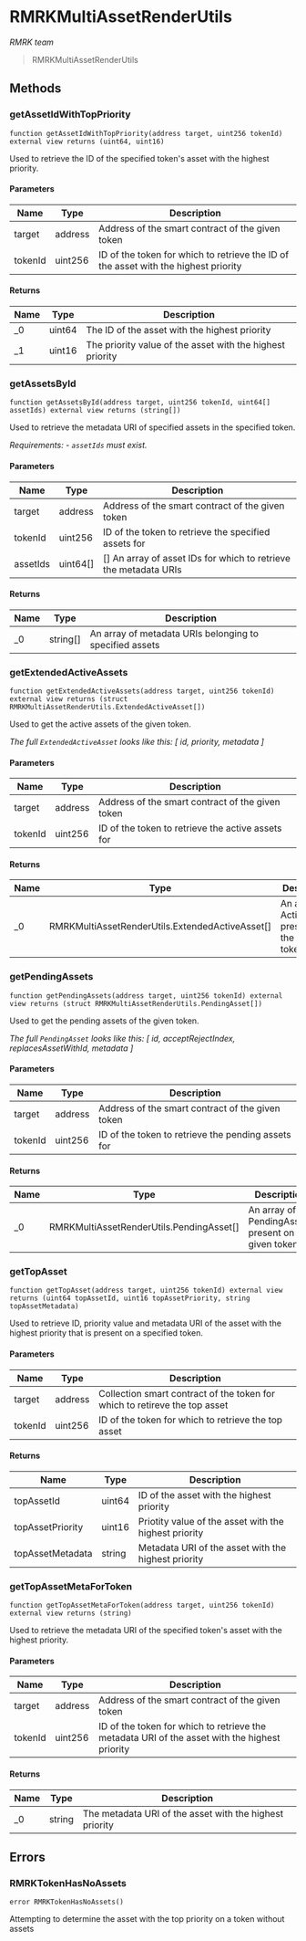 # RMRKMultiAssetRenderUtils

_RMRK team_

> RMRKMultiAssetRenderUtils

## Methods

### getAssetIdWithTopPriority

```solidity
function getAssetIdWithTopPriority(address target, uint256 tokenId) external view returns (uint64, uint16)
```

Used to retrieve the ID of the specified token's asset with the highest priority.

#### Parameters

| Name    | Type    | Description                                                                         |
| ------- | ------- | ----------------------------------------------------------------------------------- |
| target  | address | Address of the smart contract of the given token                                    |
| tokenId | uint256 | ID of the token for which to retrieve the ID of the asset with the highest priority |

#### Returns

| Name | Type   | Description                                               |
| ---- | ------ | --------------------------------------------------------- |
| \_0  | uint64 | The ID of the asset with the highest priority             |
| \_1  | uint16 | The priority value of the asset with the highest priority |

### getAssetsById

```solidity
function getAssetsById(address target, uint256 tokenId, uint64[] assetIds) external view returns (string[])
```

Used to retrieve the metadata URI of specified assets in the specified token.

_Requirements: - `assetIds` must exist._

#### Parameters

| Name     | Type      | Description                                                       |
| -------- | --------- | ----------------------------------------------------------------- |
| target   | address   | Address of the smart contract of the given token                  |
| tokenId  | uint256   | ID of the token to retrieve the specified assets for              |
| assetIds | uint64\[] | \[] An array of asset IDs for which to retrieve the metadata URIs |

#### Returns

| Name | Type      | Description                                             |
| ---- | --------- | ------------------------------------------------------- |
| \_0  | string\[] | An array of metadata URIs belonging to specified assets |

### getExtendedActiveAssets

```solidity
function getExtendedActiveAssets(address target, uint256 tokenId) external view returns (struct RMRKMultiAssetRenderUtils.ExtendedActiveAsset[])
```

Used to get the active assets of the given token.

_The full `ExtendedActiveAsset` looks like this: \[ id, priority, metadata ]_

#### Parameters

| Name    | Type    | Description                                       |
| ------- | ------- | ------------------------------------------------- |
| target  | address | Address of the smart contract of the given token  |
| tokenId | uint256 | ID of the token to retrieve the active assets for |

#### Returns

| Name | Type                                             | Description                                         |
| ---- | ------------------------------------------------ | --------------------------------------------------- |
| \_0  | RMRKMultiAssetRenderUtils.ExtendedActiveAsset\[] | An array of ActiveAssets present on the given token |

### getPendingAssets

```solidity
function getPendingAssets(address target, uint256 tokenId) external view returns (struct RMRKMultiAssetRenderUtils.PendingAsset[])
```

Used to get the pending assets of the given token.

_The full `PendingAsset` looks like this: \[ id, acceptRejectIndex, replacesAssetWithId, metadata ]_

#### Parameters

| Name    | Type    | Description                                        |
| ------- | ------- | -------------------------------------------------- |
| target  | address | Address of the smart contract of the given token   |
| tokenId | uint256 | ID of the token to retrieve the pending assets for |

#### Returns

| Name | Type                                      | Description                                          |
| ---- | ----------------------------------------- | ---------------------------------------------------- |
| \_0  | RMRKMultiAssetRenderUtils.PendingAsset\[] | An array of PendingAssets present on the given token |

### getTopAsset

```solidity
function getTopAsset(address target, uint256 tokenId) external view returns (uint64 topAssetId, uint16 topAssetPriority, string topAssetMetadata)
```

Used to retrieve ID, priority value and metadata URI of the asset with the highest priority that is present on a specified token.

#### Parameters

| Name    | Type    | Description                                                                |
| ------- | ------- | -------------------------------------------------------------------------- |
| target  | address | Collection smart contract of the token for which to retireve the top asset |
| tokenId | uint256 | ID of the token for which to retrieve the top asset                        |

#### Returns

| Name             | Type   | Description                                           |
| ---------------- | ------ | ----------------------------------------------------- |
| topAssetId       | uint64 | ID of the asset with the highest priority             |
| topAssetPriority | uint16 | Priotity value of the asset with the highest priority |
| topAssetMetadata | string | Metadata URI of the asset with the highest priority   |

### getTopAssetMetaForToken

```solidity
function getTopAssetMetaForToken(address target, uint256 tokenId) external view returns (string)
```

Used to retrieve the metadata URI of the specified token's asset with the highest priority.

#### Parameters

| Name    | Type    | Description                                                                                   |
| ------- | ------- | --------------------------------------------------------------------------------------------- |
| target  | address | Address of the smart contract of the given token                                              |
| tokenId | uint256 | ID of the token for which to retrieve the metadata URI of the asset with the highest priority |

#### Returns

| Name | Type   | Description                                             |
| ---- | ------ | ------------------------------------------------------- |
| \_0  | string | The metadata URI of the asset with the highest priority |

## Errors

### RMRKTokenHasNoAssets

```solidity
error RMRKTokenHasNoAssets()
```

Attempting to determine the asset with the top priority on a token without assets
